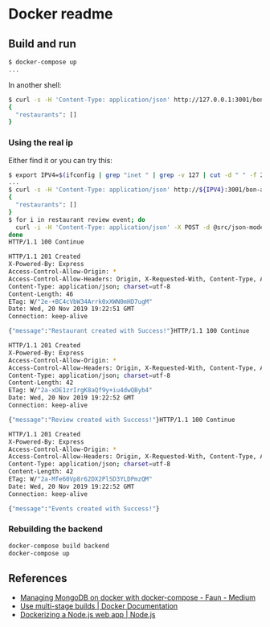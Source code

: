 # Docker readme

## Build and run

```sh
$ docker-compose up
...
```

In another shell:

```sh
$ curl -s -H 'Content-Type: application/json' http://127.0.0.1:3001/bon-appetit/api/v1/restaurant | jq .
{
  "restaurants": []
}
```

### Using the real ip

Either find it or you can try this:

```sh
$ export IPV4=$(ifconfig | grep "inet " | grep -v 127 | cut -d " " -f 2 | head -1)
...
$ curl -s -H 'Content-Type: application/json' http://${IPV4}:3001/bon-appetit/api/v1/restaurant | jq .
{
  "restaurants": []
}
$ for i in restaurant review event; do
  curl -i -H 'Content-Type: application/json' -X POST -d @src/json-models/${i}s.json http://${IPV4}:3001/bon-appetit/api/v1/${i}/batch
done
HTTP/1.1 100 Continue

HTTP/1.1 201 Created
X-Powered-By: Express
Access-Control-Allow-Origin: *
Access-Control-Allow-Headers: Origin, X-Requested-With, Content-Type, Accept
Content-Type: application/json; charset=utf-8
Content-Length: 46
ETag: W/"2e-+BC4cVbW34Arrk0xXWN0mHD7ugM"
Date: Wed, 20 Nov 2019 19:22:51 GMT
Connection: keep-alive

{"message":"Restaurant created with Success!"}HTTP/1.1 100 Continue

HTTP/1.1 201 Created
X-Powered-By: Express
Access-Control-Allow-Origin: *
Access-Control-Allow-Headers: Origin, X-Requested-With, Content-Type, Accept
Content-Type: application/json; charset=utf-8
Content-Length: 42
ETag: W/"2a-xDE1zrIrgK8aQf9y+iu4dwQByb4"
Date: Wed, 20 Nov 2019 19:22:52 GMT
Connection: keep-alive

{"message":"Review created with Success!"}HTTP/1.1 100 Continue

HTTP/1.1 201 Created
X-Powered-By: Express
Access-Control-Allow-Origin: *
Access-Control-Allow-Headers: Origin, X-Requested-With, Content-Type, Accept
Content-Type: application/json; charset=utf-8
Content-Length: 42
ETag: W/"2a-Mfe60Vp8r62DX2PlSD3YLDPmzQM"
Date: Wed, 20 Nov 2019 19:22:52 GMT
Connection: keep-alive

{"message":"Events created with Success!"}
```

### Rebuilding the backend

```sh
docker-compose build backend
docker-compose up
```

## References

- [Managing MongoDB on docker with docker-compose - Faun - Medium](https://medium.com/faun/managing-mongodb-on-docker-with-docker-compose-26bf8a0bbae3)
- [Use multi-stage builds | Docker Documentation](https://docs.docker.com/develop/develop-images/multistage-build/)
- [Dockerizing a Node.js web app | Node.js](https://nodejs.org/de/docs/guides/nodejs-docker-webapp/)
